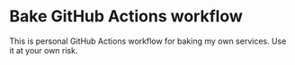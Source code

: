 # Bake GitHub Actions workflow

This is personal GitHub Actions workflow for baking my own services. Use it at your own risk.
